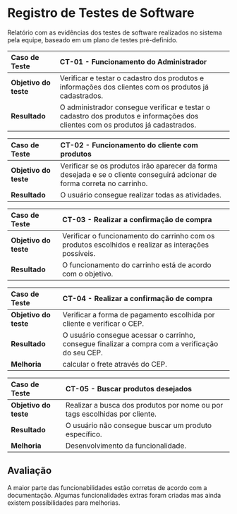 # Registro de Testes de Software

Relatório com as evidências dos testes de software realizados no sistema pela equipe, baseado em um plano de testes pré-definido.

|Caso de Teste | CT-01 - Funcionamento do Administrador|
|:--|:--|
|**Objetivo do teste**|Verificar e testar o cadastro dos produtos e informações dos clientes com os produtos já cadastrados.|
|**Resultado**|O administrador consegue verificar e testar o cadastro dos produtos e informações dos clientes com os produtos já cadastrados.|


|Caso de Teste | CT-02 - Funcionamento do cliente com produtos|
|:--|:--|
|**Objetivo do teste**|Verificar se os produtos irão aparecer da forma desejada e se o cliente conseguirá adcionar de forma correta no carrinho.|
|**Resultado**|O usuário consegue realizar todas as atividades.|


|Caso de Teste | CT-03 - Realizar a confirmação de compra|
|:--|:--|
|**Objetivo do teste**|Verificar o funcionamento do carrinho com os produtos escolhidos e realizar as interações possíveis.|
|**Resultado**|O funcionamento do carrinho está de acordo com o objetivo.|


|Caso de Teste | CT-04 - Realizar a confirmação de compra|
|:--|:--|
|**Objetivo do teste**|Verificar a forma de pagamento escolhida por cliente e verificar o CEP.|
|**Resultado**|O usuário consegue acessar o carrinho, consegue finalizar a compra com a verificação do seu CEP.|
|**Melhoria**|calcular o frete através do CEP.|

|Caso de Teste | CT-05 - Buscar produtos desejados|
|:--|:--|
|**Objetivo do teste**|Realizar a busca dos produtos por nome ou por tags escolhidas por cliente.|
|**Resultado**|O usuário não consegue buscar um produto específico.|
|**Melhoria**|Desenvolvimento da funcionalidade.|

## Avaliação

A maior parte das funcionabilidades estão corretas de acordo com a documentação. Algumas funcionalidades extras foram criadas mas ainda existem possibilidades para melhorias.